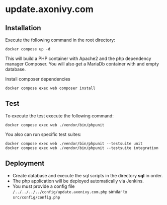 # update.axonivy.com

## Installation

Execute the following command in the root directory:

	docker compose up -d

This will build a PHP container with Apache2 and the php dependency manager Composer.
You will also get a MariaDb container with and empty database.

Install composer dependencies

	docker compose exec web composer install

## Test

To execute the test execute the following command:

	docker compose exec web ./vendor/bin/phpunit

You also can run specific test suites:

	docker compose exec web ./vendor/bin/phpunit --testsuite unit
	docker compose exec web ./vendor/bin/phpunit --testsuite integration

## Deployment

* Create database and execute the sql scripts in the directory **sql** in order.
* The php application will be deployed automatically via Jenkins.
* You must provide a config file `/../../../../config/update.axonivy.com.php` similar to `src/config/config.php`
 